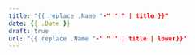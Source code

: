 ```yaml
---
title: "{{ replace .Name "-" " " | title }}"
date: {{ .Date }}
draft: true
url: "{{ replace .Name "-" " " | title | lower}}"
---
```



